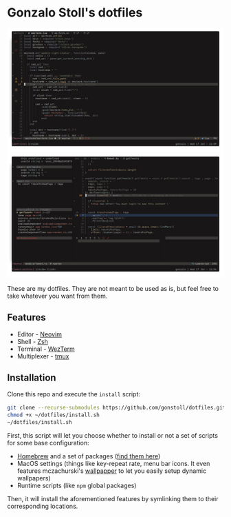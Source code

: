 # Gonzalo Stoll's dotfiles

<img src="__images/screenshot.png" alt="Dotfiles screenshot" />
<img src="__images/screenshot2.png" alt="Dotfiles screenshot with debugging tools" />

These are my dotfiles. They are not meant to be used as is, but feel free to
take whatever you want from them.

## Features

- Editor - [Neovim](https://neovim.io/)
- Shell - [Zsh](https://www.zsh.org/)
- Terminal - [WezTerm](https://wezfurlong.org/wezterm/index.html)
- Multiplexer - [tmux](https://github.com/tmux/tmux/wiki)

## Installation

Clone this repo and execute the `install` script:

```bash
git clone --recurse-submodules https://github.com/gonstoll/dotfiles.git ~/dotfiles
chmod +x ~/dotfiles/install.sh
~/dotfiles/install.sh
```

First, this script will let you choose whether to install or not a set of
scripts for some base configuration:

- [Homebrew](https://brew.sh/) and a set of packages ([find them
  here](https://github.com/gonstoll/dotfiles/blob/master/bin/brew.sh))
- MacOS settings (things like key-repeat rate, menu bar icons. It even features mczachurski's
  [wallpapper](https://github.com/mczachurski/wallpapper) to let you easily setup dynamic wallpapers)
- Runtime scripts (like `npm` global packages)

Then, it will install the aforementioned features by symlinking them to their
corresponding locations.
